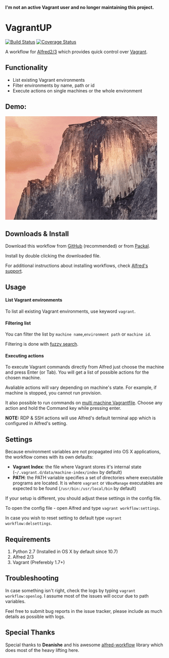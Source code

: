 
**I'm not an active Vagrant user and no longer maintaining this project.**


# VagrantUP
[![Build Status](https://travis-ci.org/m1keil/alfred-vagrant-workflow.svg?branch=master)](https://travis-ci.org/m1keil/alfred-vagrant-workflow) [![Coverage Status](https://coveralls.io/repos/m1keil/alfred-vagrant-workflow/badge.svg)](https://coveralls.io/r/m1keil/alfred-vagrant-workflow)

A workflow for [Alfred2/3](http://www.alfredapp.com) which provides quick control over [Vagrant](vagrantup.com).

## Functionality
* List existing Vagrant environments
* Filter environments by name, path or id
* Execute actions on single machines or the whole environment

## Demo:
![Screenshot](screenshots/demo.gif?raw=true "Vagrant global-status")

## Downloads & Install
Download this workflow from [GitHub](https://github.com/m1keil/alfred-vagrant-workflow/releases) (recommended) or from [Packal](http://www.packal.org/workflow/vagrantup).

Install by double clicking the downloaded file. 

For additional instructions about installing workflows, check [Alfred's support](http://support.alfredapp.com/workflows:installing).

## Usage
#### List Vagrant environments
To list all existing Vagrant environments, use keyword `vagrant`.

#### Filtering list
You can filter the list by `machine name`,`environment path` or `machine id`.

Filtering is done with [fuzzy search](http://en.wikipedia.org/wiki/Approximate_string_matching).

#### Executing actions
To execute Vagrant commands directly from Alfred just choose the machine and press Enter (or Tab). You will get a list of possible actions for the chosen machine.

Avaliable actions will vary depending on machine's state. For example, if machine is stopped, you cannot run provision.

It also possible to run commands on [multi machine Vagrantfile](https://docs.vagrantup.com/v2/multi-machine/index.html). Choose any action and hold the Command key while pressing enter.

**NOTE:** RDP & SSH actions will use Alfred's default terminal app which is configured in Alfred's setting.

## Settings
Because environment variables are not propagated into OS X applications, the workflow comes with its own defaults:

- **Vagrant Index**: the file where Vagrant stores it's internal state (`~/.vagrant.d/data/machine-index/index` by default)
- **PATH**: the PATH variable specifies a set of directories where executable programs are located. It is where `vagrant` or `VBoxManage` executables are expected to be found (`/usr/bin:/usr/local/bin` by default)

If your setup is different, you should adjust these settings in the config file.

To open the config file - open Alfred and type `vagrant workflow:settings`.

In case you wish to reset setting to default type `vagrant workflow:delsettings`.

## Requirements
1. Python 2.7 (Installed in OS X by default since 10.7)
2. Alfred 2/3
3. Vagrant (Preferebly 1.7+)

## Troubleshooting
In case something isn't right, check the logs by typing `vagrant workflow:openlog`.
I assume most of the issues will occur due to path variables.

Feel free to submit bug reports in the issue tracker, please include as much details as possible with logs.

## Special Thanks
Special thanks to **Deanishe** and his awesome [alfred-workflow](http://www.deanishe.net/alfred-workflow/index.html) library which does most of the heavy lifting here.

